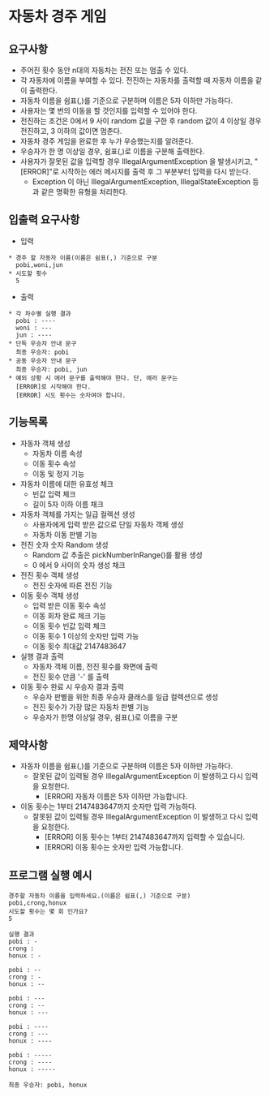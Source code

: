 # 자동차 경주 게임
## 요구사항
* 주어진 횟수 동안 n대의 자동차는 전진 또는 멈출 수 있다.
* 각 자동차에 이름을 부여할 수 있다. 전진하는 자동차를 출력할 때 자동차 이름을 같이 출력한다.
* 자동차 이름을 쉼표(,)를 기준으로 구분하며 이름은 5자 이하만 가능하다.
* 사용자는 몇 번의 이동을 할 것인지를 입력할 수 있어야 한다.
* 전진하는 조건은 0에서 9 사이 random 값을 구한 후 random 값이 4 이상일 경우 전진하고, 3 이하의 값이면 멈춘다.
* 자동차 경주 게임을 완료한 후 누가 우승했는지를 알려준다.
* 우승자가 한 명 이상일 경우, 쉼표(,)로 이름을 구분해 출력한다.
* 사용자가 잘못된 값을 입력할 경우 IllegalArgumentException 을 발생시키고, "[ERROR]"로 시작하는 에러 메시지를 출력 후 그 부분부터 입력을 다시 받는다.
  * Exception 이 아닌 IllegalArgumentException, IllegalStateException 등과 같은 명확한 유형을 처리한다.

## 입출력 요구사항
* 입력
```
* 경주 할 자동자 이름(이름은 쉼표(,) 기준으로 구분
  pobi,woni,jun
* 시도할 횟수
  5
```
* 출력
```
* 각 차수별 실행 결과
  pobi : ----
  woni : ---
  jun : ----
* 단독 우승자 안내 문구
  최종 우승자: pobi
* 공동 우승자 안내 문구
  최종 우승자: pobi, jun
* 예외 상황 시 에러 문구를 출력해야 한다. 단, 에러 문구는 
  [ERROR]로 시작해야 한다.
  [ERROR] 시도 횟수는 숫자여야 합니다.
```

## 기능목록
* 자동차 객체 생성
  * 자동차 이름 속성
  * 이동 횟수 속성
  * 이동 및 정지 기능
* 자동차 이름에 대한 유효성 체크
  * 빈값 입력 체크
  * 길이 5자 이하 이름 채크
* 자동차 객체를 가지는 일급 컬렉션 생성
  * 사용자에게 입력 받은 값으로 단일 자동차 객체 생성
  * 자동차 이동 판별 기능
* 전진 숫자 숫자 Random 생성
  * Random 값 추출은 pickNumberInRange()를 활용 생성
  * 0 에서 9 사이의 숫자 생성 채크
* 전진 횟수 객체 생성
  * 전진 숫자에 따른 전진 기능
* 이동 횟수 객체 생성
  * 입력 받은 이동 횟수 속성
  * 이동 회차 완료 체크 기능
  * 이동 횟수 빈값 입력 체크
  * 이동 횟수 1 이상의 숫자만 입력 가능
  * 이동 횟수 최대값 2147483647
* 실행 결과 출력
  * 자동차 객체 이름, 전진 횟수를 화면에 출력
  * 전진 횟수 만큼 '-' 를 출력
* 이동 횟수 완료 시 우승자 결과 출력
  * 우승자 판별을 위한 최종 우승자 클래스를 일급 컬렉션으로 생성
  * 전진 횟수가 가장 많은 자동차 판별 기능
  * 우승자가 한명 이상일 경우, 쉼표(,)로 이름을 구분

## 제약사항
* 자동차 이름을 쉼표(,)를 기준으로 구분하며 이름은 5자 이하만 가능하다.
  * 잘못된 값이 입력될 경우 IllegalArgumentException 이 발생하고 다시 입력을 요청한다.
    * [ERROR] 자동차 이름은 5자 이하만 가능합니다.
* 이동 횟수는 1부터 2147483647까지 숫자만 입력 가능하다.
  * 잘못된 값이 입력될 경우 IllegalArgumentException 이 발생하고 다시 입력을 요청한다.
    * [ERROR] 이동 횟수는 1부터 2147483647까지 입력할 수 있습니다.
    * [ERROR] 이동 횟수는 숫자만 입력 가능합니다.

## 프로그램 실행 예시
```
경주할 자동차 이름을 입력하세요.(이름은 쉼표(,) 기준으로 구분)
pobi,crong,honux
시도할 횟수는 몇 회 인가요?
5

실행 결과
pobi : -
crong : 
honux : -

pobi : --
crong : -
honux : --

pobi : ---
crong : --
honux : ---

pobi : ----
crong : ---
honux : ----

pobi : -----
crong : ----
honux : -----

최종 우승자: pobi, honux
```